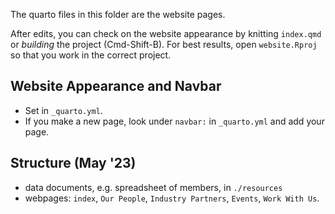 The quarto files in this folder are the website pages.

After edits, you can check on the website appearance by knitting `index.qmd` or *building* the project (Cmd-Shift-B). For best results, open `website.Rproj` so that you work in the correct project.

## Website Appearance and Navbar

-   Set in `_quarto.yml`.
-   If you make a new page, look under `navbar:` in `_quarto.yml` and add your page.

## Structure (May '23)

-   data documents, e.g. spreadsheet of members, in `./resources`
-   webpages: `index`, `Our People`, `Industry Partners`, `Events`, `Work With Us`.
